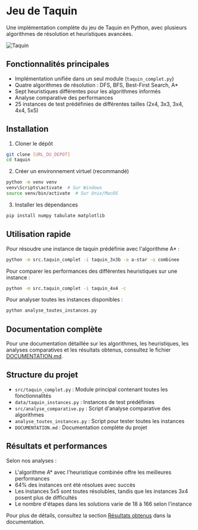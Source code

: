 # Jeu de Taquin

Une implémentation complète du jeu de Taquin en Python, avec plusieurs algorithmes de résolution et heuristiques avancées.

![Taquin](https://upload.wikimedia.org/wikipedia/commons/thumb/9/91/15-puzzle.svg/220px-15-puzzle.svg.png)

## Fonctionnalités principales

- Implémentation unifiée dans un seul module (`taquin_complet.py`)
- Quatre algorithmes de résolution : DFS, BFS, Best-First Search, A*
- Sept heuristiques différentes pour les algorithmes informés
- Analyse comparative des performances
- 25 instances de test prédéfinies de différentes tailles (2x4, 3x3, 3x4, 4x4, 5x5)

## Installation

1. Cloner le dépôt
```bash
git clone [URL_DU_DEPOT]
cd taquin
```

2. Créer un environnement virtuel (recommandé)
```bash
python -m venv venv
venv\Scripts\activate  # Sur Windows
source venv/bin/activate  # Sur Unix/MacOS
```

3. Installer les dépendances
```bash
pip install numpy tabulate matplotlib
```

## Utilisation rapide

Pour résoudre une instance de taquin prédéfinie avec l'algorithme A* :
```bash
python -m src.taquin_complet -i taquin_3x3b -a a-star -u combinee
```

Pour comparer les performances des différentes heuristiques sur une instance :
```bash
python -m src.taquin_complet -i taquin_4x4 -c
```

Pour analyser toutes les instances disponibles :
```bash
python analyse_toutes_instances.py
```

## Documentation complète

Pour une documentation détaillée sur les algorithmes, les heuristiques, les analyses comparatives et les résultats obtenus, consultez le fichier [DOCUMENTATION.md](DOCUMENTATION.md).

## Structure du projet

- `src/taquin_complet.py` : Module principal contenant toutes les fonctionnalités
- `data/taquin_instances.py` : Instances de test prédéfinies
- `src/analyse_comparative.py` : Script d'analyse comparative des algorithmes
- `analyse_toutes_instances.py` : Script pour tester toutes les instances
- `DOCUMENTATION.md` : Documentation complète du projet

## Résultats et performances

Selon nos analyses :
- L'algorithme A* avec l'heuristique combinée offre les meilleures performances
- 64% des instances ont été résolues avec succès
- Les instances 5x5 sont toutes résolubles, tandis que les instances 3x4 posent plus de difficultés
- Le nombre d'étapes dans les solutions varie de 18 à 166 selon l'instance

Pour plus de détails, consultez la section [Résultats obtenus](DOCUMENTATION.md#résultats-obtenus) dans la documentation. 